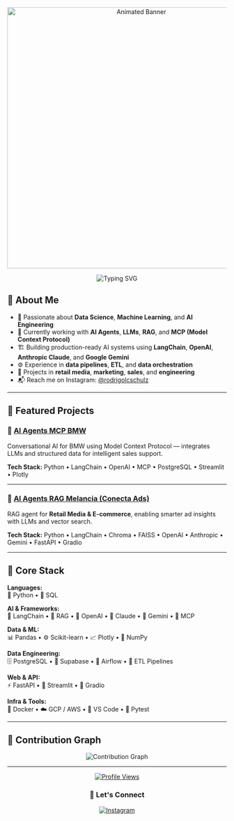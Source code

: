 <div align="center">
  <img src="https://user-images.githubusercontent.com/74038190/213911110-aedbef38-a29f-4b6b-a65c-11608b4f75a5.gif" width="600" alt="Animated Banner"/>
</div>

<div align="center">
  
  ![Typing SVG](https://readme-typing-svg.herokuapp.com?font=Fira+Code&weight=500&size=24&pause=1000&color=36BCF7&center=true&vCenter=true&width=600&lines=%26+AI+Data+Engineer;)
  
</div>

## 🚀 About Me

- 🧠 Passionate about **Data Science**, **Machine Learning**, and **AI Engineering**
- 🤖 Currently working with **AI Agents**, **LLMs**, **RAG**, and **MCP (Model Context Protocol)**
- 🏗️ Building production-ready AI systems using **LangChain**, **OpenAI**, **Anthropic Claude**, and **Google Gemini**
- ⚙️ Experience in **data pipelines**, **ETL**, and **data orchestration**
- 💼 Projects in **retail media**, **marketing**, **sales**, and **engineering**
- 📬 Reach me on Instagram: [@rodrigolcschulz](https://instagram.com/rodrigolcschulz)

---

## 🤖 Featured Projects

### 🚗 [AI Agents MCP BMW](https://github.com/rodrigolcschulz/ai_agents_mcp_bmw)
Conversational AI for BMW using Model Context Protocol — integrates LLMs and structured data for intelligent sales support.

**Tech Stack:** Python • LangChain • OpenAI • MCP • PostgreSQL • Streamlit • Plotly

---

### 🍉 [AI Agents RAG Melancia (Conecta Ads)](https://github.com/rodrigolcschulz/ai_agents_rag_melancia)
RAG agent for **Retail Media & E-commerce**, enabling smarter ad insights with LLMs and vector search.

**Tech Stack:** Python • LangChain • Chroma • FAISS • OpenAI • Anthropic • Gemini • FastAPI • Gradio

---

## 🧠 Core Stack

<div align="left">

**Languages:**  
🐍 Python • 🧾 SQL  

**AI & Frameworks:**  
🧩 LangChain • 🧠 RAG • 💬 OpenAI • 🤖 Claude • 🔷 Gemini • 🔗 MCP  

**Data & ML:**  
📊 Pandas • ⚙️ Scikit-learn • 📈 Plotly • 🧮 NumPy  

**Data Engineering:**  
🗄️ PostgreSQL • 🚀 Supabase • 🔄 Airflow • 🔧 ETL Pipelines  

**Web & API:**  
⚡ FastAPI • 🎨 Streamlit • 🧰 Gradio  

**Infra & Tools:**  
🐳 Docker • ☁️ GCP / AWS • 🧱 VS Code • 🧪 Pytest  

</div>

---

## 🐍 Contribution Graph

<div align="center">
  <img src="https://github-readme-activity-graph.vercel.app/graph?username=rodrigolcschulz&theme=tokyo-night" alt="Contribution Graph"/>
</div>

---

<div align="center">
  
  [![Profile Views](https://komarev.com/ghpvc/?username=rodrigolcschulz&color=blue&style=flat)](https://github.com/rodrigolcschulz)
  
  ### 💬 Let's Connect
  
  [![Instagram](https://img.shields.io/badge/Instagram-E4405F?style=for-the-badge&logo=instagram&logoColor=white)](https://instagram.com/rodrigolcschulz)
  
</div>
